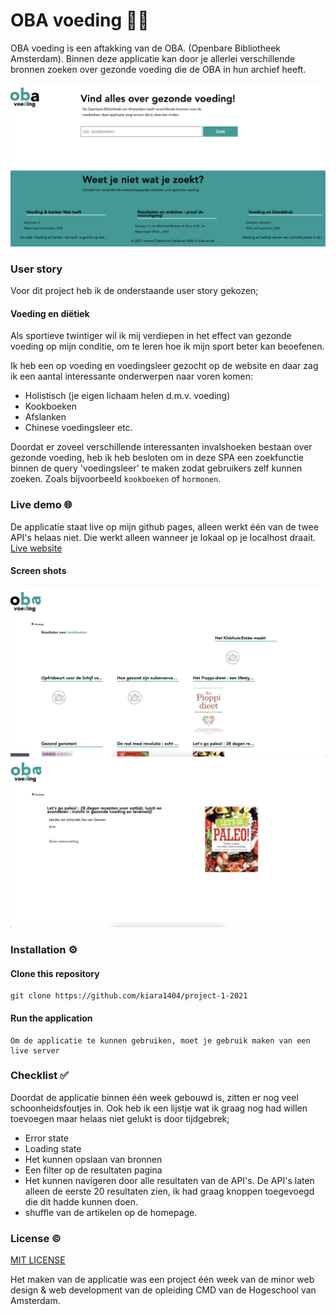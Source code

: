 # OBA voeding 🍓🥬
OBA voeding is een aftakking van de OBA. (Openbare Bibliotheek Amsterdam). Binnen deze applicatie kan door je allerlei verschillende bronnen zoeken over gezonde voeding die de OBA in hun archief heeft.  



<img src="img/landingspage.png" width="800px">

### User story
Voor dit project heb ik de onderstaande user story gekozen;
#### Voeding en diëtiek
Als sportieve twintiger wil ik mij verdiepen in het effect van gezonde voeding op mijn conditie, om te leren hoe ik mijn sport beter kan beoefenen.

Ik heb een op voeding en voedingsleer gezocht op de website en daar zag ik een aantal interessante onderwerpen naar voren komen:
* Holistisch (je eigen lichaam helen d.m.v. voeding)
* Kookboeken 
* Afslanken
* Chinese voedingsleer 
etc.

Doordat er zoveel verschillende interessanten invalshoeken bestaan over gezonde voeding, heb ik heb besloten om in deze SPA een zoekfunctie binnen de query 'voedingsleer' te maken zodat gebruikers zelf kunnen zoeken. Zoals bijvoorbeeld `kookboeken` of `hormonen`.


<!-- als gebruiker X wil ik graag Y zodat ik Z kan bereiken -->

<!-- Add a link to your live demo in Github Pages -->
### Live demo 🌐
De applicatie staat live op mijn github pages, alleen werkt één van de twee API's helaas niet. Die werkt alleen wanneer je lokaal op je localhost draait.
[Live website](https://kiara1404.github.io/project-1-2021/)
#### Screen shots
<img src="img/Screenshot 2022-03-18 at 11.31.44.png" width="800px">
<img src="img/Screenshot 2022-03-18 at 11.31.53.png" width="800px">



### Installation ⚙️

#### Clone this repository
```
git clone https://github.com/kiara1404/project-1-2021
```

#### Run the application
```
Om de applicatie te kunnen gebruiken, moet je gebruik maken van een live server
```
<!-- ...but how does one use this project? What are its features 🤔 -->

<!-- Maybe a checklist of done stuff and stuff still on your wishlist? ✅ -->
### Checklist ✅
Doordat de applicatie binnen één week gebouwd is, zitten er nog veel schoonheidsfoutjes in. Ook heb ik een lijstje wat ik graag nog had willen toevoegen maar helaas niet gelukt is door tijdgebrek;

* Error state
* Loading state
* Het kunnen opslaan van bronnen    
* Een filter op de resultaten pagina
* Het kunnen navigeren door alle resultaten van de API's. De API's laten alleen de eerste 20 resultaten zien, ik had graag knoppen toegevoegd die dit hadde kunnen doen.
* shuffle van de artikelen op de homepage.


<!-- How about a license here? 📜 (or is it a licence?) 🤷 -->
### License ©
[MIT LICENSE ]()

Het maken van de applicatie was een project één week van de minor web design & web development van de opleiding CMD van de Hogeschool van Amsterdam.